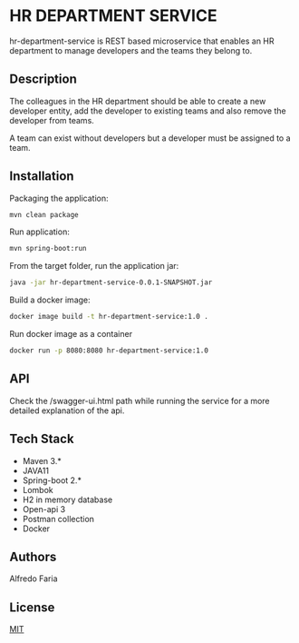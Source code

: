 # HR DEPARTMENT SERVICE

hr-department-service is REST based microservice that enables an HR department to  manage developers and the teams they belong to.

## Description

The colleagues in the HR department should be able to create a new developer entity, add the developer to existing teams and also remove the developer from teams.

A team can exist without developers but a developer must be assigned to a team.


## Installation

Packaging the application:
```bash
mvn clean package
```
Run application:
```bash
mvn spring-boot:run
```
From the target folder, run the application jar:
```bash
java -jar hr-department-service-0.0.1-SNAPSHOT.jar
```

Build a docker image:
```bash
docker image build -t hr-department-service:1.0 .
```
Run docker image as a container
```bash
docker run -p 8080:8080 hr-department-service:1.0
 ```

## API
Check the /swagger-ui.html path while running the service for a more detailed explanation of the api.

## Tech Stack
* Maven 3.*
* JAVA11
* Spring-boot 2.*
* Lombok
* H2 in memory database
* Open-api 3
* Postman collection
* Docker

## Authors
Alfredo Faria

## License
[MIT](https://choosealicense.com/licenses/mit/)
